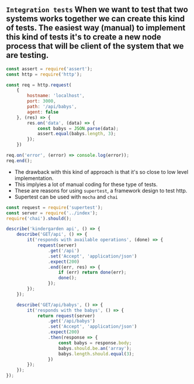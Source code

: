 ## `Integration tests` When we want to test that two systems works together we can create this kind of tests. The easiest way (manual) to implement this kind of tests it's to create a new node process that will be client of the system that we are testing.

```javascript kindergarden_client/index.js
const assert = require('assert');
const http = require('http');

const req = http.request(
    {
        hostname: 'localhost',
        port: 3000,
        path: '/api/babys',
        agent: false
    }, (res) => {
        res.on('data', (data) => {
            const babys = JSON.parse(data);
            assert.equal(babys.length, 3);
        });
    })

req.on('error', (error) => console.log(error));
req.end();
```
* The drawback with this kind of approach is that it's so close to low level implementation.
* This implyies a lot of manual coding for these type of tests.
* These are reasons for using `supertest`, a framework design to test http.
* Supertest can be used with `mocha` and `chai`

```javascript integrationTests.js
const request = require('supertest');
const server = require('../index');
require('chai').should();

describe('kindergarden api', () => {
    describe('GET/api', () => {
        it('responds with available operations', (done) => {
            request(server)
                .get('/api')
                .set('Accept', 'application/json')
                .expect(200)
                .end((err, res) => {
                    if (err) return done(err);
                    done();
                });
        });
    });

    describe('GET/api/babys', () => {
        it('responds with the babys', () => {
            return request(server)
                .get('/api/babys')
                .set('Accept', 'application/json')
                .expect(200)
                .then(response => {
                    const babys = response.body;
                    babys.should.be.an('array');
                    babys.length.should.equal(3);
                })
        });
    });
});

```
